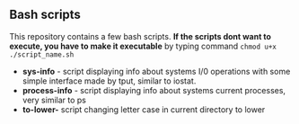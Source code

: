 ## Bash scripts

This repository contains a few bash scripts. **If the scripts dont want to execute, you have to make it executable** by
typing command  ```chmod u+x ./script_name.sh``` 

* **sys-info** - script displaying info about systems I/0 operations with some simple interface made by tput, similar to iostat.
* **process-info** - script displaying info about systems current processes, very similar to ps
* **to-lower-** script changing letter case in current directory to lower
